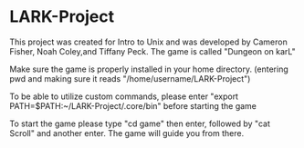 # LARK-Project
This project was created for Intro to Unix and was developed by Cameron Fisher, Noah Coley,and Tiffany Peck.
The game is called "Dungeon on karL"

Make sure the game is properly installed in your home directory. (entering pwd and making sure it reads "/home/username/LARK-Project")

To be able to utilize custom commands, please enter "export PATH=$PATH:~/LARK-Project/.core/bin" before starting the game

To start the game please type "cd game" then enter, followed by "cat Scroll" and another enter. The game will guide you from there.
